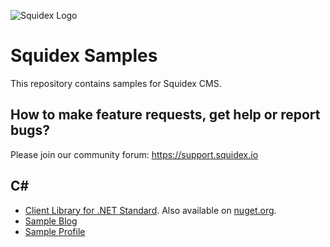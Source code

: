 ![Squidex Logo](https://raw.githubusercontent.com/Squidex/squidex/master/media/logo-wide.png "Squidex")

# Squidex Samples

This repository contains samples for Squidex CMS.

## How to make feature requests, get help or report bugs? 

Please join our community forum: https://support.squidex.io

## C#

* [Client Library for .NET Standard](csharp/Squidex.ClientLibrary). Also available on [nuget.org](https://www.nuget.org/packages/Squidex.ClientLibrary/).
* [Sample Blog](csharp/Sample.Blog)
* [Sample Profile](csharp/Sample.Profile)
